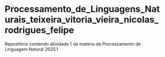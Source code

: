 # Processamento_de_Linguagens_Naturais_teixeira_vitoria_vieira_nicolas_rodrigues_felipe
Repositório contendo atividade 1 da matéria de Processamento de Linguagem Natural 2025.1
